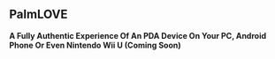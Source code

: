 ## PalmLOVE

**A Fully Authentic Experience Of An PDA Device On Your PC, Android Phone Or Even Nintendo Wii U (Coming Soon)**

